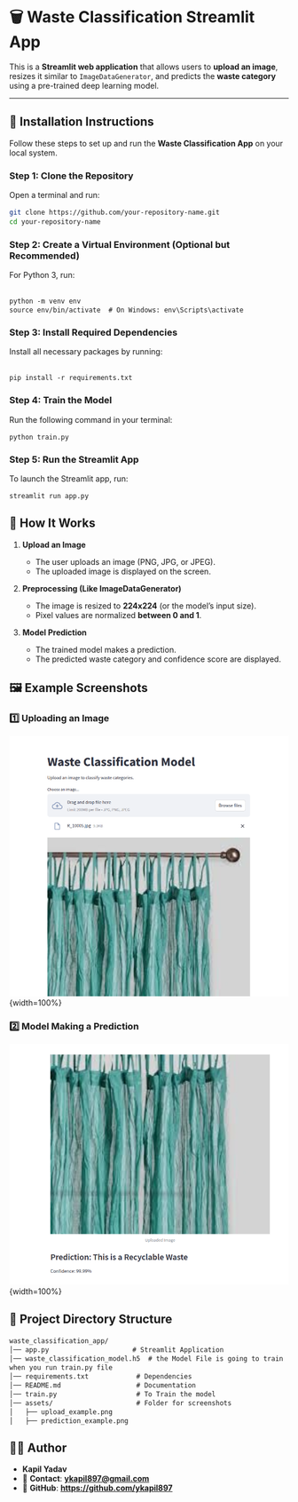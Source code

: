 # 🗑 Waste Classification Streamlit App  

This is a **Streamlit web application** that allows users to **upload an image**, resizes it similar to `ImageDataGenerator`, and predicts the **waste category** using a pre-trained deep learning model.

---

## 🚀 **Installation Instructions**  

Follow these steps to set up and run the **Waste Classification App** on your local system.

### **Step 1: Clone the Repository**  
Open a terminal and run:  
```sh
git clone https://github.com/your-repository-name.git
cd your-repository-name
```

### **Step 2: Create a Virtual Environment (Optional but Recommended)**
For Python 3, run:
```

python -m venv env
source env/bin/activate  # On Windows: env\Scripts\activate
```

### **Step 3: Install Required Dependencies**
Install all necessary packages by running:
```

pip install -r requirements.txt
```

### **Step 4: Train the Model**
Run the following command in your terminal:
```
python train.py
```

### **Step 5: Run the Streamlit App**
To launch the Streamlit app, run:
```
streamlit run app.py
```

## 🎯 **How It Works**
1. **Upload an Image**
    * The user uploads an image (PNG, JPG, or JPEG).
    * The uploaded image is displayed on the screen.

2. **Preprocessing (Like ImageDataGenerator)**
    * The image is resized to **224x224** (or the model’s input size).
    * Pixel values are normalized **between 0 and 1**.

3. **Model Prediction**
    * The trained model makes a prediction.
    * The predicted waste category and confidence score are displayed.
## 🖼️ **Example Screenshots**  

### **1️⃣ Uploading an Image**  
![Uploading Image](assets/upload_example.png){width=100%}  

### **2️⃣ Model Making a Prediction**  
![Prediction Result](assets/prediction_example.png){width=100%}    

## 📂 **Project Directory Structure**
    waste_classification_app/
    │── app.py                     # Streamlit Application
    │── waste_classification_model.h5  # the Model File is going to train when you run train.py file
    │── requirements.txt            # Dependencies
    │── README.md                   # Documentation
    │── train.py                    # To Train the model
    │── assets/                     # Folder for screenshots
    │   ├── upload_example.png
    │   ├── prediction_example.png

## 👨‍💻 **Author**
* **Kapil Yadav**
* 📧 **Contact**: **ykapil897@gmail.com**
* 🔗 **GitHub**: **https://github.com/ykapil897**


